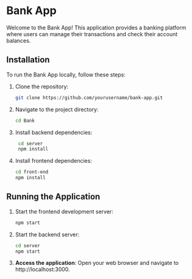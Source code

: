 # Bank App

Welcome to the Bank App! This application provides a banking platform where users can manage their transactions and check their account balances.

## Installation

To run the Bank App locally, follow these steps:

1. Clone the repository:
   
   ```bash
   git clone https://github.com/yourusername/bank-app.git
   
2. Navigate to the project directory:
   
    ```bash
    cd Bank

3. Install backend dependencies:
   
   ```bash
    cd server
    npm install

4. Install frontend dependencies:
   ```bash
   cd front-end
   npm install
## Running the Application
1. Start the frontend development server:
   
   ```bash
   npm start
   
2. Start the backend server:

    ```bash
    cd server
    npm start

3. **Access the application**:
   Open your web browser and navigate to http://localhost:3000.
